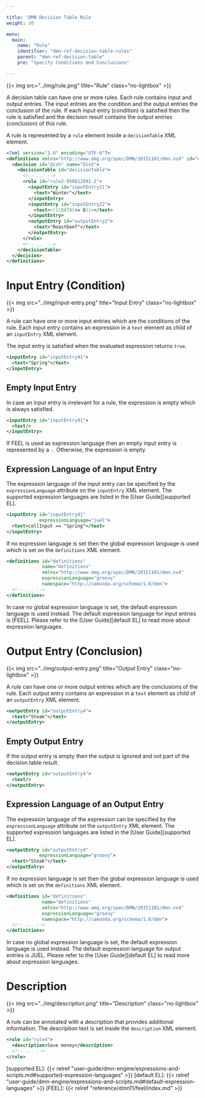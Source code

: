 ```yaml
---

title: 'DMN Decision Table Rule'
weight: 30

menu:
  main:
    name: "Rule"
    identifier: "dmn-ref-decision-table-rules"
    parent: "dmn-ref-decision-table"
    pre: "Specify Conditions and Conclusions"

---
```


{{< img src="../img/rule.png" title="Rule" class="no-lightbox" >}}

A decision table can have one or more rules. Each rule contains input and
output entries. The input entries are the condition and the output entries the
conclusion of the rule. If each input entry (condition) is satisfied then the
rule is satisfied and the decision result contains the output entries
(conclusion) of this rule.

A rule is represented by a `rule` element inside a `decisionTable` XML element.

```xml
<?xml version="1.0" encoding="UTF-8"?>
<definitions xmlns="http://www.omg.org/spec/DMN/20151101/dmn.xsd" id="definitions" name="definitions" namespace="http://camunda.org/schema/1.0/dmn">
  <decision id="dish" name="Dish">
    <decisionTable id="decisionTable">
      <!-- ... -->
      <rule id="rule2-950612891-2">
        <inputEntry id="inputEntry21">
          <text>"Winter"</text>
        </inputEntry>
        <inputEntry id="inputEntry22">
          <text><![CDATA[<= 8]]></text>
        </inputEntry>
        <outputEntry id="outputEntry2">
          <text>"Roastbeef"</text>
        </outputEntry>
      </rule>
      <!-- ... -->
    </decisionTable>
  </decision>
</definitions>
```

# Input Entry (Condition)

{{< img src="../img/input-entry.png" title="Input Entry" class="no-lightbox" >}}

A rule can have one or more input entries which are the conditions of the rule.
Each input entry contains an expression in a `text` element as child of an
`inputEntry` XML element.

The input entry is satisfied when the evaluated expression returns `true`.

```xml
<inputEntry id="inputEntry41">
  <text>"Spring"</text>
</inputEntry>
```

## Empty Input Entry

In case an input entry is irrelevant for a rule, the expression is empty which
is always satisfied.

```xml
<inputEntry id="inputEntry41">
  <text/>
</inputEntry>
```

If FEEL is used as expression language then an empty input entry is represented
by a `-`. Otherwise, the expression is empty.

## Expression Language of an Input Entry

The expression language of the input entry can be specified by the
`expressionLanguage` attribute on the `inputEntry` XML element. The supported
expression languages are listed in the [User Guide][supported EL].

```xml
<inputEntry id="inputEntry41"
            expressionLanguage="juel">
  <text>cellInput == "Spring"</text>
</inputEntry>
```

If no expression language is set then the global expression language is used
which is set on the `definitions` XML element.

```xml
<definitions id="definitions"
             name="definitions"
             xmlns="http://www.omg.org/spec/DMN/20151101/dmn.xsd"
             expressionLanguage="groovy"
             namespace="http://camunda.org/schema/1.0/dmn">
  <!-- ... -->
</definitions>
```

In case no global expression language is set, the default expression language
is used instead. The default expression language for input entries is [FEEL].
Please refer to the [User Guide][default EL] to read more about expression
languages.


# Output Entry (Conclusion)

{{< img src="../img/output-entry.png" title="Output Entry" class="no-lightbox" >}}

A rule can have one or more output entries which are the conclusions of the
rule. Each output entry contains an expression in a `text` element as child of
an `outputEntry` XML element.

```xml
<outputEntry id="outputEntry4">
  <text>"Steak"</text>
</outputEntry>
```

## Empty Output Entry

If the output entry is empty then the output is ignored and not part of the
decision table result.

```xml
<outputEntry id="outputEntry4">
  <text/>
</outputEntry>
```

## Expression Language of an Output Entry

The expression language of the expression can be specified by the
`expressionLanguage` attribute on the `outputEntry` XML element. The supported
expression languages are listed in the [User Guide][supported EL].

```xml
<outputEntry id="outputEntry4"
            expressionLanguage="groovy">
  <text>"Steak"</text>
</outputEntry>
```

If no expression language is set then the global expression language is used
which is set on the `definitions` XML element.

```xml
<definitions id="definitions"
             name="definitions"
             xmlns="http://www.omg.org/spec/DMN/20151101/dmn.xsd"
             expressionLanguage="groovy"
             namespace="http://camunda.org/schema/1.0/dmn">
  <!-- ... -->
</definitions>
```

In case no global expression language is set, the default expression language
is used instead. The default expression language for output entries is JUEL.
Please refer to the [User Guide][default EL] to read more about expression
languages.

# Description

{{< img src="../img/description.png" title="Description" class="no-lightbox" >}}

A rule can be annotated with a description that provides additional
information. The description text is set inside the `description` XML element.

```xml
<rule id="rule4">
  <description>Save money</description>
  <!-- ... -->
</rule>
```


[supported EL]: {{< relref "user-guide/dmn-engine/expressions-and-scripts.md#supported-expression-languages" >}}
[default EL]: {{< relref "user-guide/dmn-engine/expressions-and-scripts.md#default-expression-languages" >}}
[FEEL]: {{< relref "reference/dmn11/feel/index.md" >}}
